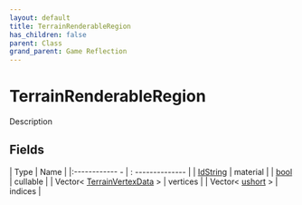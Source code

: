```yaml
---
layout: default
title: TerrainRenderableRegion
has_children: false
parent: Class
grand_parent: Game Reflection
---
```

# TerrainRenderableRegion
Description 

## Fields
| Type | Name |
|:------------ - | : -------------- |
| [IdString](game-reflection/components/id_string.md) | material |
| [bool](game-reflection/components/bool.md) | cullable |
| Vector< [TerrainVertexData](game-reflection/classes/terrain_vertex_data.md) > | vertices |
| Vector< [ushort](game-reflection/enums/ushort.md) > | indices |
